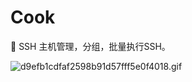 # Cook

:fried_egg: SSH 主机管理，分组，批量执行SSH。

![d9efb1cdfaf2598b91d57fff5e0f4018.gif](https://i.loli.net/2019/12/16/h4IaK97g8eXlxVo.gif)
